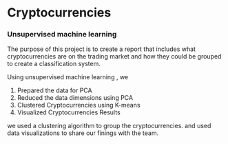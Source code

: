 # Cryptocurrencies

### Unsupervised machine learning

The purpose of this project is to create a report that includes what cryptocurrencies are on the trading market and how they could be grouped to create a classification system.

Using unsupervised machine learning , we 
1. Prepared the data for PCA
2. Reduced the data dimensions using PCA
3. Clustered Cryptocurrencies using K-means
4. Visualized Cryptocurrencies Results

we used a clustering algorithm to group the cryptocurrencies. and used data visualizations to share our finings with the team.
